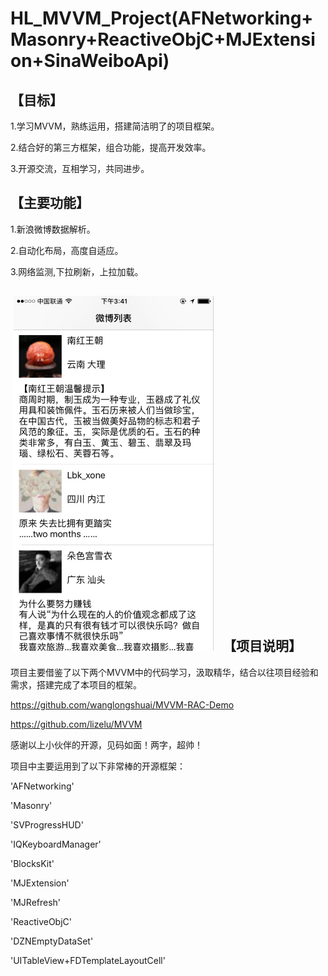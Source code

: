 HL_MVVM_Project(AFNetworking+Masonry+ReactiveObjC+MJExtension+SinaWeiboApi)
========

【目标】
--------

  1.学习MVVM，熟练运用，搭建简洁明了的项目框架。

  2.结合好的第三方框架，组合功能，提高开发效率。

  3.开源交流，互相学习，共同进步。

【主要功能】
--------

  1.新浪微博数据解析。

  2.自动化布局，高度自适应。

  3.网络监测,下拉刷新，上拉加载。
  
  <img width="320" height="568" src="https://raw.githubusercontent.com/heliang219/HL_MVVM/master/HL_MVVM/Screenshot.png"/>
  
【项目说明】
--------

  项目主要借鉴了以下两个MVVM中的代码学习，汲取精华，结合以往项目经验和需求，搭建完成了本项目的框架。

  https://github.com/wanglongshuai/MVVM-RAC-Demo

  https://github.com/lizelu/MVVM

  感谢以上小伙伴的开源，见码如面！两字，超帅！

  项目中主要运用到了以下非常棒的开源框架：

  'AFNetworking'

  'Masonry'

  'SVProgressHUD'

  'IQKeyboardManager'

  'BlocksKit'

  'MJExtension'

  'MJRefresh'

  'ReactiveObjC'

  'DZNEmptyDataSet'

  'UITableView+FDTemplateLayoutCell'


